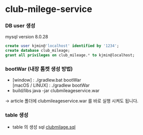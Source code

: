 # club-milege-service

### DB user 생성
mysql version 8.0.28
```sql
create user kjmin@'localhost' identified by '1234';   
create database club_mileage;   
grant all privileges on club_mileage.* to kjmin@localhost;
```   
### bootWar (내장 톰켓 생성 방법)
- [window] : ./gradlew.bat bootWar   
  [macOS / LINUX] : ./gradlew bootWar
- build/libs java -jar clubmileageservice.war   

-> article 폴더에 clubmileageservice.war 를 바로 실행 시켜도 됩니다.

### table 생성
- table 의 생성 sql [clubmilage.sql](https://github.com/Eco-Min/club-milege-service/blob/main/article/clubmilage.sql)
